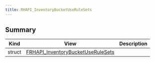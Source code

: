```yaml
---
title: RHAPI_InventoryBucketUseRuleSets
---
```


## Summary
| Kind | View | Description |
|------|------|-------------|
|struct|[FRHAPI_InventoryBucketUseRuleSets](/unreal-plugins/all/structfrhapi__inventorybucketuserulesets/#structFRHAPI__InventoryBucketUseRuleSets)||
